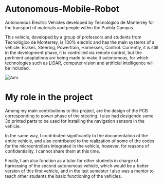 # Autonomous-Mobile-Robot

Autonomous Electric Vehicles developed by Tecnológico de Monterrey for the transport of materials and people within the Puebla Campus.

This vehicle, developed by a group of professors and students from Tecnológico de Monterrey, is 100% electric and has the main systems of a vehicle: Brakes, Steering, Powertrain, Harnesses, Control. Currently, it is still in the development phase, it is controlled via remote control, but the pertinent adaptations are being made to make it autonomous, for which technologies such as LIDAR, computer vision and artificial intelligence will be included.

![Amr](https://github.com/alejandro3141592/Autonomous-Mobile-Robot/assets/132953325/a00d6da0-471b-4054-9479-391e022d267f)

# My role in the project
Among my main contributions to this project, are the design of the PCB corresponding to power phase of the steering. I also had desigende some 3d printed parts to be used for installing the navigation sensors in the vehicle.

In the same way, I contributed significantly to the documentation of the entire vehicle, and also contributed to the realization of some of the codes for the microontrollers integrated in the vehicle, however, for reasons of confidentiality, I cannot share them at this time.

Finally, I am also function as a tutor for other students in charge of harnessing of the second autonomous vehicle, which would be a better version of this first vehicle, and in the last semester I also was a mentor to teach other students the basic functioning of the vehicles.
